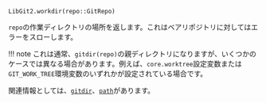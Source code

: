```
LibGit2.workdir(repo::GitRepo)
```

`repo`の作業ディレクトリの場所を返します。これはベアリポジトリに対してはエラーをスローします。

!!! note
    これは通常、`gitdir(repo)`の親ディレクトリになりますが、いくつかのケースでは異なる場合があります。例えば、`core.worktree`設定変数または`GIT_WORK_TREE`環境変数のいずれかが設定されている場合です。


関連情報としては、[`gitdir`](@ref)、[`path`](@ref)があります。
